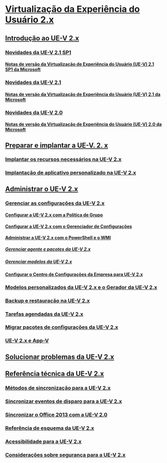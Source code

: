# [Virtualização da Experiência do Usuário 2.x](index.md)
## [Introdução ao UE-V 2.x](get-started-with-ue-v-2x-new-uevv2.md)
### [Novidades da UE-V 2.1 SP1](whats-new-in-ue-v-21-sp1uevv21-sp1.md)
#### [Notas de versão da Virtualização de Experiência do Usuário (UE-V) 2.1 SP1 da Microsoft](microsoft-user-experience-virtualization--ue-v--21-sp1-release-notes.md)
### [Novidades da UE-V 2.1](whats-new-in-ue-v-21-new-uevv2.md)
#### [Notas de versão da Virtualização de Experiência do Usuário (UE-V) 2.1 da Microsoft](microsoft-user-experience-virtualization--ue-v--21-release-notesuevv21.md)
### [Novidades da UE-V 2.0](whats-new-in-ue-v-20-new-uevv2.md)
#### [Notas de versão da Virtualização de Experiência do Usuário (UE-V) 2.0 da Microsoft](microsoft-user-experience-virtualization--ue-v--20-release-notesuevv2.md)
## [Preparar e implantar a UE-V. 2. x](prepare-a-ue-v-2x-deployment-new-uevv2.md)
### [Implantar os recursos necessários na UE-V 2.x](deploy-required-features-for-ue-v-2x-new-uevv2.md)
### [Implantação de aplicativo personalizado na UE-V 2.x](deploy-ue-v-2x-for-custom-applications-new-uevv2.md)
## [Administrar o UE-V 2.x](administering-ue-v-2x-new-uevv2.md)
### [Gerenciar as configurações da UE-V 2.x](manage-configurations-for-ue-v-2x-new-uevv2.md)
#### [Configurar a UE-V 2.x com a Política de Grupo](configuring-ue-v-2x-with-group-policy-objects-both-uevv2.md)
#### [Configurar a UE-V 2.x com o Gerenciador de Configurações](configuring-ue-v-2x-with-system-center-configuration-manager-2012-both-uevv2.md)
#### [Administrar a UE-V 2.x com o PowerShell e o WMI](administering-ue-v-2x-with-windows-powershell-and-wmi-both-uevv2.md)
##### [Gerenciar agente e pacotes da UE-V 2.x](managing-the-ue-v-2x-agent-and-packages-with-windows-powershell-and-wmi-both-uevv2.md)
##### [Gerenciar modelos da UE-V 2.x](managing-ue-v-2x-settings-location-templates-using-windows-powershell-and-wmi-both-uevv2.md)
#### [Configurar o Centro de Configurações da Empresa para UE-V 2.x](configuring-the-company-settings-center-for-ue-v-2x-both-uevv2.md)
### [Modelos personalizados da UE-V 2.x e o Gerador da UE-V 2.x](working-with-custom-ue-v-2x-templates-and-the-ue-v-2x-generator-new-uevv2.md)
### [Backup e restauração na UE-V 2.x](manage-administrative-backup-and-restore-in-ue-v-2x-new-topic-for-21.md)
### [Tarefas agendadas da UE-V 2.x](changing-the-frequency-of-ue-v-2x-scheduled-tasks-both-uevv2.md)
### [Migrar pacotes de configurações da  UE-V 2.x](migrating-ue-v-2x-settings-packages-both-uevv2.md)
### [UE-V 2.x e App-V](using-ue-v-2x-with-application-virtualization-applications-both-uevv2.md)
## [Solucionar problemas da UE-V 2.x](troubleshooting-ue-v-2x-both-uevv2.md)
## [Referência técnica da UE-V 2.x](technical-reference-for-ue-v-2x-both-uevv2.md)
### [Métodos de sincronização para a UE-V 2.x](sync-methods-for-ue-v-2x-both-uevv2.md)
### [Sincronizar eventos de disparo para a UE-V 2.x](sync-trigger-events-for-ue-v-2x-both-uevv2.md)
### [Sincronizar o Office 2013 com a UE-V 2.0](synchronizing-office-2013-with-ue-v-20-both-uevv2.md)
### [Referência de esquema da UE-V 2.x](application-template-schema-reference-for-ue-v-2x-both-uevv2.md)
### [Acessibilidade para a UE-V 2.x](accessibility-for-ue-v-2x-both-uevv2.md)
### [Considerações sobre segurança para a UE-V 2.x](security-considerations-for-ue-v-2x-both-uevv2.md)

